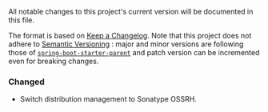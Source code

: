 All notable changes to this project's current version will be documented in this file.

The format is based on [Keep a Changelog](https://keepachangelog.com/en/1.0.0/). Note that this
project does not adhere to [Semantic Versioning](https://semver.org/spec/v2.0.0.html) : major and
minor versions are following those of [`spring-boot-starter-parent`](https://spring.io/projects/spring-boot)
and patch version can be incremented even for breaking changes.

### Changed
* Switch distribution management to Sonatype OSSRH.
